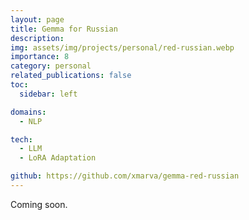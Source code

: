```yaml
---
layout: page
title: Gemma for Russian
description: 
img: assets/img/projects/personal/red-russian.webp
importance: 8
category: personal
related_publications: false
toc:
  sidebar: left

domains: 
  - NLP

tech:
  - LLM
  - LoRA Adaptation

github: https://github.com/xmarva/gemma-red-russian
---
```


Coming soon.